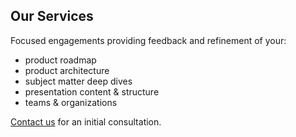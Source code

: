 ## Our Services

Focused engagements providing feedback and refinement of your:

- product roadmap
- product architecture
- subject matter deep dives
- presentation content & structure
- teams & organizations

[Contact us](#contact-us) for an initial consultation.
